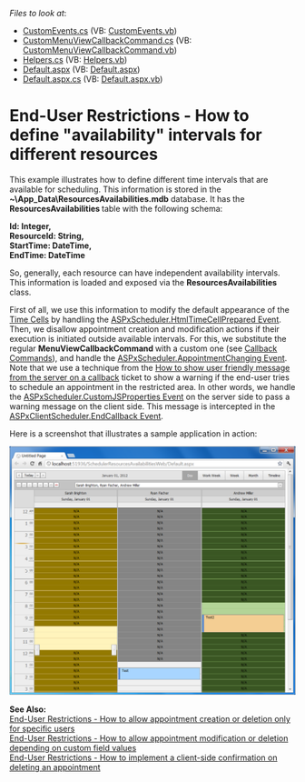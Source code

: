 <!-- default file list -->
*Files to look at*:

* [CustomEvents.cs](./CS/WebSite/App_Code/CustomEvents.cs) (VB: [CustomEvents.vb](./VB/WebSite/App_Code/CustomEvents.vb))
* [CustomMenuViewCallbackCommand.cs](./CS/WebSite/App_Code/CustomMenuViewCallbackCommand.cs) (VB: [CustomMenuViewCallbackCommand.vb](./VB/WebSite/App_Code/CustomMenuViewCallbackCommand.vb))
* [Helpers.cs](./CS/WebSite/App_Code/Helpers.cs) (VB: [Helpers.vb](./VB/WebSite/App_Code/Helpers.vb))
* [Default.aspx](./CS/WebSite/Default.aspx) (VB: [Default.aspx](./VB/WebSite/Default.aspx))
* [Default.aspx.cs](./CS/WebSite/Default.aspx.cs) (VB: [Default.aspx.vb](./VB/WebSite/Default.aspx.vb))
<!-- default file list end -->
# End-User Restrictions - How to define "availability" intervals for different resources


<p>This example illustrates how to define different time intervals that are available for scheduling. This information is stored in the <strong>~\App_Data\ResourcesAvailabilities.mdb</strong> database. It has the <strong>ResourcesAvailabilities </strong>table with the following schema:</p><p><strong>Id: Integer, <br />
ResourceId: String, <br />
StartTime: DateTime, <br />
EndTime: DateTime</strong></p><p>So, generally, each resource can have independent availability intervals. This information is loaded and exposed via the <strong>ResourcesAvailabilities </strong>class.</p><p>First of all, we use this information to modify the default appearance of the <a href="http://documentation.devexpress.com/#AspNet/CustomDocument3835"><u>Time Cells</u></a> by handling the <a href="http://documentation.devexpress.com/#AspNet/DevExpressWebASPxSchedulerASPxScheduler_HtmlTimeCellPreparedtopic"><u>ASPxScheduler.HtmlTimeCellPrepared Event</u></a>. Then, we disallow appointment creation and modification actions if their execution is initiated outside available intervals. For this, we substitute the regular <strong>MenuViewCallbackCommand </strong>with a custom one (see <a href="http://documentation.devexpress.com/#AspNet/CustomDocument5462"><u>Callback Commands</u></a>), and handle the <a href="http://documentation.devexpress.com/#AspNet/DevExpressWebASPxSchedulerASPxScheduler_AppointmentChangingtopic"><u>ASPxScheduler.AppointmentChanging Event</u></a>. Note that we use a technique from the <a href="https://www.devexpress.com/Support/Center/p/Q353824">How to show user friendly message from the server on a callback</a> ticket to show a warning if the end-user tries to schedule an appointment in the restricted area. In other words, we handle the <a href="http://documentation.devexpress.com/#AspNet/DevExpressWebASPxSchedulerASPxScheduler_CustomJSPropertiestopic"><u>ASPxScheduler.CustomJSProperties Event</u></a> on the server side to pass a warning message on the client side. This message is intercepted in the <a href="http://documentation.devexpress.com/#AspNet/DevExpressWebASPxSchedulerScriptsASPxClientScheduler_EndCallbacktopic"><u>ASPxClientScheduler.EndCallback Event</u></a>.</p><p>Here is a screenshot that illustrates a sample application in action:</p><p><img src="https://raw.githubusercontent.com/DevExpress-Examples/end-user-restrictions-how-to-define-availability-intervals-for-different-resources-e4144/11.1.12+/media/54f13999-9b8b-42d6-a021-19590a8a2980.png"></p><p><strong>See Also:</strong><br />
<a href="https://www.devexpress.com/Support/Center/p/E3499">End-User Restrictions - How to allow appointment creation or deletion only for specific users</a><br />
<a href="https://www.devexpress.com/Support/Center/p/E3790">End-User Restrictions - How to allow appointment modification or deletion depending on custom field values</a><br />
<a href="https://www.devexpress.com/Support/Center/p/E3999">End-User Restrictions - How to implement a client-side confirmation on deleting an appointment</a></p>

<br/>


